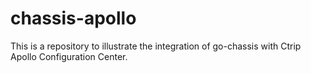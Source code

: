 # chassis-apollo

This is a repository to illustrate the integration of go-chassis with Ctrip Apollo Configuration Center.

